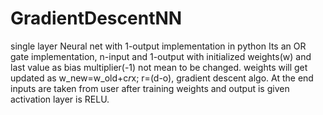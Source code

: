 # GradientDescentNN
single layer Neural net with 1-output implementation in python
Its an OR gate implementation, n-input and 1-output with initialized 
weights(w) and last value as bias multiplier(-1) not mean to be changed.
weights will get updated as w_new=w_old+c*r*x; r=(d-o), gradient descent 
algo. At the end inputs are taken from user after training weights and 
output is given activation layer is RELU.
